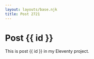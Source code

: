 ```yaml
---
layout: layouts/base.njk
title: Post 2721
---
```


# Post {{ id }}

This is post {{ id }} in my Eleventy project.
